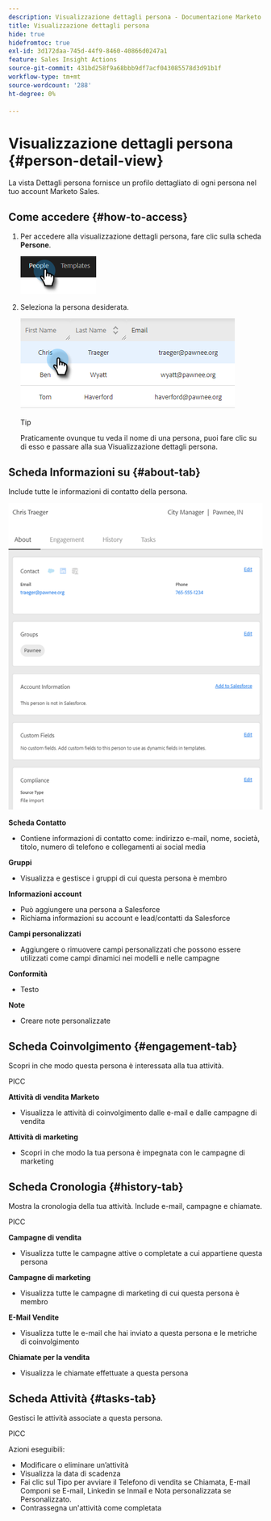 ```yaml
---
description: Visualizzazione dettagli persona - Documentazione Marketo - Documentazione del prodotto
title: Visualizzazione dettagli persona
hide: true
hidefromtoc: true
exl-id: 3d172daa-745d-44f9-8460-40866d0247a1
feature: Sales Insight Actions
source-git-commit: 431bd258f9a68bbb9df7acf043085578d3d91b1f
workflow-type: tm+mt
source-wordcount: '288'
ht-degree: 0%

---
```


# Visualizzazione dettagli persona {#person-detail-view}

La vista Dettagli persona fornisce un profilo dettagliato di ogni persona nel tuo account Marketo Sales.

## Come accedere {#how-to-access}

1. Per accedere alla visualizzazione dettagli persona, fare clic sulla scheda **Persone**.

   ![](assets/person-detail-view-1.png)

1. Seleziona la persona desiderata.

   ![](assets/person-detail-view-2.png)

   >[!TIP]
   >
   >Praticamente ovunque tu veda il nome di una persona, puoi fare clic su di esso e passare alla sua Visualizzazione dettagli persona.

## Scheda Informazioni su {#about-tab}

Include tutte le informazioni di contatto della persona.

![](assets/person-detail-view-3.png)

**Scheda Contatto**

* Contiene informazioni di contatto come: indirizzo e-mail, nome, società, titolo, numero di telefono e collegamenti ai social media

**Gruppi**

* Visualizza e gestisce i gruppi di cui questa persona è membro

**Informazioni account**

* Può aggiungere una persona a Salesforce
* Richiama informazioni su account e lead/contatti da Salesforce

**Campi personalizzati**

* Aggiungere o rimuovere campi personalizzati che possono essere utilizzati come campi dinamici nei modelli e nelle campagne

**Conformità**

* Testo

**Note**

* Creare note personalizzate

## Scheda Coinvolgimento {#engagement-tab}

Scopri in che modo questa persona è interessata alla tua attività.

PICC

**Attività di vendita Marketo**

* Visualizza le attività di coinvolgimento dalle e-mail e dalle campagne di vendita

**Attività di marketing**

* Scopri in che modo la tua persona è impegnata con le campagne di marketing

## Scheda Cronologia {#history-tab}

Mostra la cronologia della tua attività. Include e-mail, campagne e chiamate.

PICC

**Campagne di vendita**

* Visualizza tutte le campagne attive o completate a cui appartiene questa persona

**Campagne di marketing**

* Visualizza tutte le campagne di marketing di cui questa persona è membro

**E-Mail Vendite**

* Visualizza tutte le e-mail che hai inviato a questa persona e le metriche di coinvolgimento

**Chiamate per la vendita**

* Visualizza le chiamate effettuate a questa persona

## Scheda Attività {#tasks-tab}

Gestisci le attività associate a questa persona.

PICC

Azioni eseguibili:

* Modificare o eliminare un’attività
* Visualizza la data di scadenza
* Fai clic sul Tipo per avviare il Telefono di vendita se Chiamata, E-mail Componi se E-mail, Linkedin se Inmail e Nota personalizzata se Personalizzato.
* Contrassegna un&#39;attività come completata
